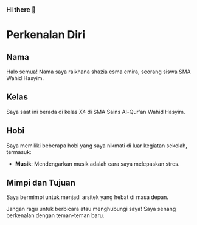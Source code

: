 ### Hi there 👋

<!--
**raikhanashazia/raikhanashazia** is a ✨ _special_ ✨ repository because its `README.md` (this file) appears on your GitHub profile.

Here are some ideas to get you started:

- 🔭 I’m currently working on ...
- 🌱 I’m currently learning ...
- 👯 I’m looking to collaborate on ...
- 🤔 I’m looking for help with ...
- 💬 Ask me about ...
- 📫 How to reach me: ...
- 😄 Pronouns: ...
- ⚡ Fun fact: ...
-->
# **Perkenalan Diri**

## Nama
Halo semua! Nama saya raikhana shazia esma emira, seorang siswa SMA Wahid Hasyim.

## Kelas
Saya saat ini berada di kelas X4 di SMA Sains Al-Qur'an Wahid Hasyim.

## Hobi
Saya memiliki beberapa hobi yang saya nikmati di luar kegiatan sekolah, termasuk:
- **Musik**: Mendengarkan musik adalah cara saya melepaskan stres.

## Mimpi dan Tujuan
Saya bermimpi untuk menjadi arsitek yang hebat di masa depan.

Jangan ragu untuk berbicara atau menghubungi saya! Saya senang berkenalan dengan teman-teman baru.
